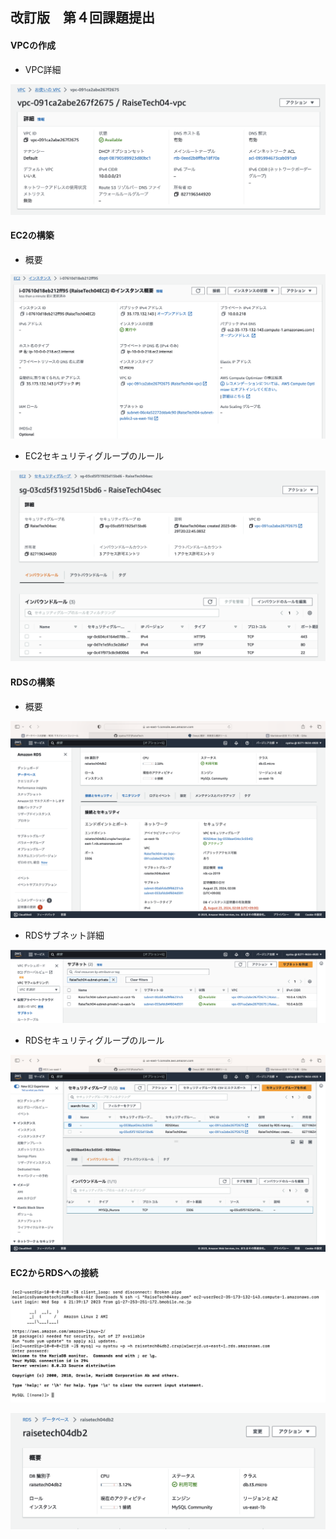 ## 改訂版　第４回課題提出

#### VPCの作成

- VPC詳細

![画像](image04/vpc04img.png)

#### EC2の構築

- 概要

![画像](image04/ec204img.png)

- EC2セキュリティグループのルール

![画像](image04/EC2sg04.png)

#### RDSの構築

- 概要

![画像](image04/rds04-3.png)

- RDSサブネット詳細

![画像](image04/rdssubnet04.png)

- RDSセキュリティグループのルール

![画像](image04/rds04sg3.png)

#### EC2からRDSへの接続

![画像](image04/terminal04-2.png)

![画像](image04/rds04-4.png)

